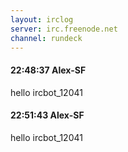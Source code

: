 ```yaml
---
layout: irclog
server: irc.freenode.net
channel: rundeck
---
```


#### 22:48:37 Alex-SF
 hello ircbot_12041 
#### 22:51:43 Alex-SF
 hello ircbot_12041
